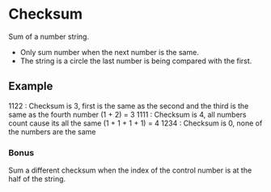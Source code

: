 # Checksum

Sum of a number string.

- Only sum number when the next number is the same.
- The string is a circle the last number is being compared with the first.

## Example 

1122 : Checksum is 3, first is the same as the second and the third is the same as the fourth number (1 + 2) = 3
1111 : Checksum is 4, all numbers count cause its all the same (1 + 1 + 1 + 1) = 4
1234 : Checksum is 0, none of the numbers are the same

### Bonus

Sum a different checksum when the index of the control number is at the half of the string.

